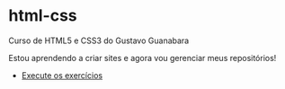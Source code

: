 # html-css
 Curso de HTML5 e CSS3 do Gustavo Guanabara

 Estou aprendendo a criar sites e agora vou gerenciar meus repositórios!

* [Execute os exercícios](https://pedromelojr.github.io/html-css/exercicios/index.html)
